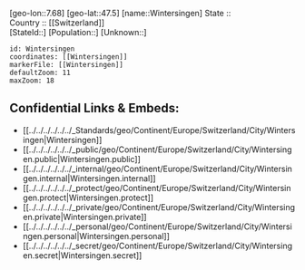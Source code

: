 ﻿---
location: [47.5,7.68] 
mapzoom: [7,12] 
mapmarker: city 
type: City
tags:
- geo/City


SpocWebEntityId: 35646
isDeleted: false
confidential: public

---
[geo-lon::7.68] 
[geo-lat::47.5] 
[name::Wintersingen] 
State ::  
Country :: [[Switzerland]]  
[StateId::] 
[Population::] 
[Unknown::] 


```leaflet
id: Wintersingen
coordinates: [[Wintersingen]] 
markerFile: [[Wintersingen]] 
defaultZoom: 11 
maxZoom: 18
```


## Confidential Links & Embeds: 
- [[../../../../../../_Standards/geo/Continent/Europe/Switzerland/City/Wintersingen|Wintersingen]] 
- [[../../../../../../_public/geo/Continent/Europe/Switzerland/City/Wintersingen.public|Wintersingen.public]] 
- [[../../../../../../_internal/geo/Continent/Europe/Switzerland/City/Wintersingen.internal|Wintersingen.internal]] 
- [[../../../../../../_protect/geo/Continent/Europe/Switzerland/City/Wintersingen.protect|Wintersingen.protect]] 
- [[../../../../../../_private/geo/Continent/Europe/Switzerland/City/Wintersingen.private|Wintersingen.private]] 
- [[../../../../../../_personal/geo/Continent/Europe/Switzerland/City/Wintersingen.personal|Wintersingen.personal]] 
- [[../../../../../../_secret/geo/Continent/Europe/Switzerland/City/Wintersingen.secret|Wintersingen.secret]] 
